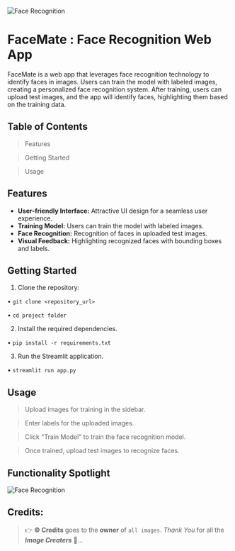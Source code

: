 ![Face Recognition](https://github.com/C-Logesh-Perumal-29/Face_Recognition/assets/125385633/66d5ef83-5388-4997-91cf-9be80c6aa8fe)

# FaceMate : Face Recognition Web App

FaceMate is a web app that leverages face recognition technology to identify faces in images. Users can train the model with labeled images, creating a personalized face recognition system. After training, users can upload test images, and the app will identify faces, highlighting them based on the training data.

## Table of Contents
> Features

> Getting Started

> Usage

## Features
- **User-friendly Interface:** Attractive UI design for a seamless user experience.
- **Training Model:** Users can train the model with labeled images.
- **Face Recognition:** Recognition of faces in uploaded test images.
- **Visual Feedback:** Highlighting recognized faces with bounding boxes and labels.

## Getting Started
1. Clone the repository:

  • `git clone <repository_url>`

  • `cd project folder`

2. Install the required dependencies.

  • `pip install -r requirements.txt`

3. Run the Streamlit application.

  • `streamlit run app.py`

## Usage

> Upload images for training in the sidebar.

> Enter labels for the uploaded images.

> Click "Train Model" to train the face recognition model.

> Once trained, upload test images to recognize faces.

## Functionality Spotlight

  ![Face Recognition](https://github.com/C-Logesh-Perumal-29/Face_Recognition/assets/125385633/3e64a403-7450-4d40-aa58-9b0128f87d68)

## Credits:

  > 👉 **©️ Credits** goes to the **owner** of `all images`. _Thank You_ for all the _**Image Creaters**_ 🤝...
